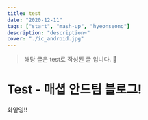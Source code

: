 ```yaml
---
title: test
date: "2020-12-11"
tags: ["start", "mash-up", "hyeonseong"]
description: "description~"
cover: "./ic_android.jpg"
---
```


> 해당 글은 test로 작성된 글 입니다. 🙏

# Test - 매셥 안드팀 블로그!

화잍잉!!

